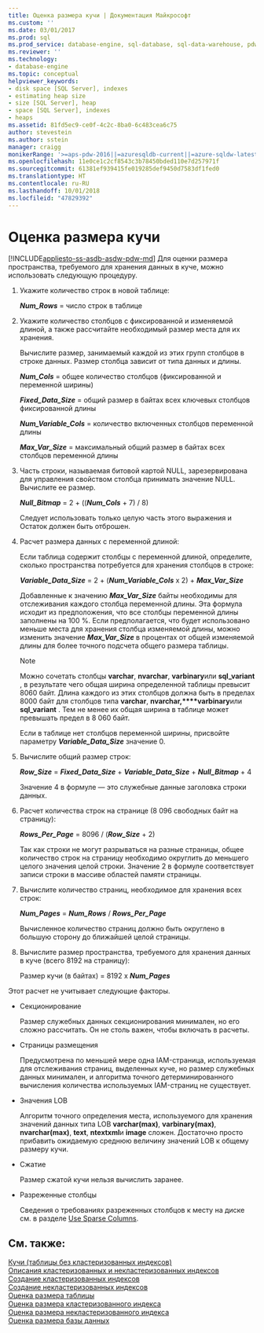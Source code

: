 ```yaml
---
title: Оценка размера кучи | Документация Майкрософт
ms.custom: ''
ms.date: 03/01/2017
ms.prod: sql
ms.prod_service: database-engine, sql-database, sql-data-warehouse, pdw
ms.reviewer: ''
ms.technology:
- database-engine
ms.topic: conceptual
helpviewer_keywords:
- disk space [SQL Server], indexes
- estimating heap size
- size [SQL Server], heap
- space [SQL Server], indexes
- heaps
ms.assetid: 81fd5ec9-ce0f-4c2c-8ba0-6c483cea6c75
author: stevestein
ms.author: sstein
manager: craigg
monikerRange: '>=aps-pdw-2016||=azuresqldb-current||=azure-sqldw-latest||>=sql-server-2016||=sqlallproducts-allversions||>=sql-server-linux-2017||=azuresqldb-mi-current'
ms.openlocfilehash: 11e0ce1c2cf8543c3b78450bded110e7d257971f
ms.sourcegitcommit: 61381ef939415fe019285def9450d7583df1fed0
ms.translationtype: HT
ms.contentlocale: ru-RU
ms.lasthandoff: 10/01/2018
ms.locfileid: "47829392"
---
```

# <a name="estimate-the-size-of-a-heap"></a>Оценка размера кучи
[!INCLUDE[appliesto-ss-asdb-asdw-pdw-md](../../includes/appliesto-ss-asdb-asdw-pdw-md.md)]
  Для оценки размера пространства, требуемого для хранения данных в куче, можно использовать следующую процедуру.  
  
1.  Укажите количество строк в новой таблице:  
  
     ***Num_Rows***  = число строк в таблице  
  
2.  Укажите количество столбцов с фиксированной и изменяемой длиной, а также рассчитайте необходимый размер места для их хранения.  
  
     Вычислите размер, занимаемый каждой из этих групп столбцов в строке данных. Размер столбца зависит от типа данных и длины.  
  
     ***Num_Cols***  = общее количество столбцов (фиксированной и переменной ширины)  
  
     ***Fixed_Data_Size***  = общий размер в байтах всех ключевых столбцов фиксированной длины  
  
     ***Num_Variable_Cols***  = количество включенных столбцов переменной длины  
  
     ***Max_Var_Size***  = максимальный общий размер в байтах всех столбцов переменной длины  
  
3.  Часть строки, называемая битовой картой NULL, зарезервирована для управления свойством столбца принимать значение NULL. Вычислите ее размер.  
  
     ***Null_Bitmap***  = 2 + ((***Num_Cols*** + 7) / 8)  
  
     Следует использовать только целую часть этого выражения и Остаток должен быть отброшен.  
  
4.  Расчет размера данных с переменной длиной:  
  
     Если таблица содержит столбцы с переменной длиной, определите, сколько пространства потребуется для хранения столбцов в строке:  
  
     ***Variable_Data_Size***  = 2 + (***Num_Variable_Cols*** x 2) + ***Max_Var_Size***  
  
     Добавленные к значению ***Max_Var_Size*** байты необходимы для отслеживания каждого столбца переменной длины. Эта формула исходит из предположения, что все столбцы переменной длины заполнены на 100 %. Если предполагается, что будет использовано меньше места для хранения столбца изменяемой длины, можно изменить значение ***Max_Var_Size*** в процентах от общей изменяемой длины для более точного подсчета общего размера таблицы.  
  
    > [!NOTE]  
    >  Можно сочетать столбцы **varchar**, **nvarchar**, **varbinary**или **sql_variant** , в результате чего общая ширина определенной таблицы превысит 8060 байт. Длина каждого из этих столбцов должна быть в пределах 8000 байт для столбцов типа **varchar**, **nvarchar,****varbinary**или **sql_variant** . Тем не менее их общая ширина в таблице может превышать предел в 8 060 байт.  
  
     Если в таблице нет столбцов переменной ширины, присвойте параметру ***Variable_Data_Size*** значение 0.  
  
5.  Вычислите общий размер строк:  
  
     ***Row_Size***  = ***Fixed_Data_Size*** + ***Variable_Data_Size*** + ***Null_Bitmap*** + 4  
  
     Значение 4 в формуле — это служебные данные заголовка строки данных.  
  
6.  Расчет количества строк на странице (8 096 свободных байт на страницу):  
  
     ***Rows_Per_Page***  = 8096 / (***Row_Size*** + 2)  
  
     Так как строки не могут разрываться на разные страницы, общее количество строк на страницу необходимо округлить до меньшего целого значения целой строки. Значение 2 в формуле соответствует записи строки в массиве областей памяти страницы.  
  
7.  Вычислите количество страниц, необходимое для хранения всех строк:  
  
     ***Num_Pages***  = ***Num_Rows*** / ***Rows_Per_Page***  
  
     Вычисленное количество страниц должно быть округлено в большую сторону до ближайшей целой страницы.  
  
8.  Вычислите размер пространства, требуемого для хранения данных в куче (всего 8192 на страницу):  
  
     Размер кучи (в байтах) = 8192 x ***Num_Pages***  
  
 Этот расчет не учитывает следующие факторы.  
  
-   Секционирование  
  
     Размер служебных данных секционирования минимален, но его сложно рассчитать. Он не столь важен, чтобы включать в расчеты.  
  
-   Страницы размещения  
  
     Предусмотрена по меньшей мере одна IAM-страница, используемая для отслеживания страниц, выделенных куче, но размер служебных данных минимален, и алгоритма точного детерминированного вычисления количества используемых IAM-страниц не существует.  
  
-   Значения LOB  
  
     Алгоритм точного определения места, используемого для хранения значений данных типа LOB **varchar(max)**, **varbinary(max)**, **nvarchar(max)**, **text**, **ntextxml**и **image** сложен. Достаточно просто прибавить ожидаемую среднюю величину значений LOB к общему размеру кучи.  
  
-   Сжатие  
  
     Размер сжатой кучи нельзя вычислить заранее.  
  
-   Разреженные столбцы  
  
     Сведения о требованиях разреженных столбцов к месту на диске см. в разделе [Use Sparse Columns](../../relational-databases/tables/use-sparse-columns.md).  
  
## <a name="see-also"></a>См. также:  
 [Кучи (таблицы без кластеризованных индексов)](../../relational-databases/indexes/heaps-tables-without-clustered-indexes.md)   
 [Описания кластеризованных и некластеризованных индексов](../../relational-databases/indexes/clustered-and-nonclustered-indexes-described.md)   
 [Создание кластеризованных индексов](../../relational-databases/indexes/create-clustered-indexes.md)   
 [Создание некластеризованных индексов](../../relational-databases/indexes/create-nonclustered-indexes.md)   
 [Оценка размера таблицы](../../relational-databases/databases/estimate-the-size-of-a-table.md)   
 [Оценка размера кластеризованного индекса](../../relational-databases/databases/estimate-the-size-of-a-clustered-index.md)   
 [Оценка размера некластеризованного индекса](../../relational-databases/databases/estimate-the-size-of-a-nonclustered-index.md)   
 [Оценка размера базы данных](../../relational-databases/databases/estimate-the-size-of-a-database.md)  
  
  
